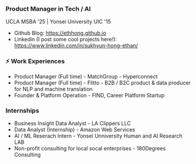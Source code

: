 ### Product Manager in Tech / AI

UCLA MSBA '25 | Yonsei University UIC '15

* Github Blog: https://ethhong.github.io
* Linkedin (I post some cool projects here!): https://www.linkedin.com/in/sukhyun-hong-ethan/

###  ⚡ Work Experiences
* Product Manager (Full time) - MatchGroup - Hyperconnect
* Product Manager (Full time) - Flitto - B2B / B2C product & data producer for NLP and machine translation
* Founder & Platform Operation - FIND, Career Platform Startup

### Internships
* Business Insight Data Analyst - LA Clippers LLC
* Data Analyst (Internship) - Amazon Web Services
* AI / ML Reserach Intern - Yonsei Unniversity Human and AI Research LAB
* Non-profit consulting for local socal enterprises - 180Degrees Consulting
